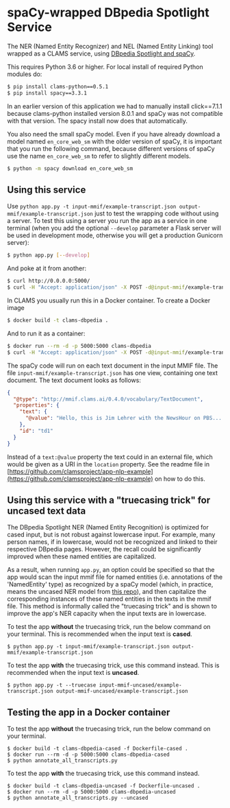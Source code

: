 # spaCy-wrapped DBpedia Spotlight Service

The NER (Named Entity Recognizer) and NEL (Named Entity Linking) tool wrapped as a CLAMS service, using [DBpedia Spotlight and spaCy](https://github.com/MartinoMensio/spacy-dbpedia-spotlight).

This requires Python 3.6 or higher. For local install of required Python modules do:

```bash
$ pip install clams-python==0.5.1
$ pip install spacy==3.3.1
```

In an earlier version of this application we had to manually install click==7.1.1 because clams-python installed version 8.0.1 and spaCy was not compatible with that version. The spacy install now does that automatically.

You also need the small spaCy model. Even if you have already download a model named `en_core_web_sm` with the older version of spaCy, it is important that you run the following command, because different versions of spaCy use the name `en_core_web_sm` to refer to slightly different models.

```bash
$ python -m spacy download en_core_web_sm
```

## Using this service

Use `python app.py -t input-mmif/example-transcript.json output-mmif/example-transcript.json` just to test the wrapping code without using a server. To test this using a server you run the app as a service in one terminal (when you add the optional  `--develop` parameter a Flask server will be used in development mode, otherwise you will get a production Gunicorn server):

```bash
$ python app.py [--develop]
```

And poke at it from another:

```bash
$ curl http://0.0.0.0:5000/
$ curl -H "Accept: application/json" -X POST -d@input-mmif/example-transcript.json http://0.0.0.0:5000/
```

In CLAMS you usually run this in a Docker container. To create a Docker image

```bash
$ docker build -t clams-dbpedia .
```

And to run it as a container:

```bash
$ docker run --rm -d -p 5000:5000 clams-dbpedia
$ curl -H "Accept: application/json" -X POST -d@input-mmif/example-transcript.json http://0.0.0.0:5000/
```

The spaCy code will run on each text document in the input MMIF file. The file `input-mmif/example-transcript.json` has one view, containing one text document. The text document looks as follows:

```json
{
  "@type": "http://mmif.clams.ai/0.4.0/vocabulary/TextDocument",
  "properties": {
    "text": {
      "@value": "Hello, this is Jim Lehrer with the NewsHour on PBS...."
    },
    "id": "td1"
  }
}
```
Instead of a `text:@value` property the text could in an external file, which would be given as a URI in the `location` property. See the readme file in [https://github.com/clamsproject/app-nlp-example](https://github.com/clamsproject/app-nlp-example) on how to do this.

## Using this service with a "truecasing trick" for uncased text data

The DBpedia Spotlight NER (Named Entity Recognition) is optimized for cased input, but is not robust against lowercase input. For example, many person names, if in lowercase, would not be recognized and linked to their respective DBpedia pages. However, the recall could be significantly improved when these named entities are capitalized.

As a result, when running `app.py`, an option could be specified so that the app would scan the input mmif file for named entities (i.e. annotations of the 'NamedEntity' type) as recognized by a spaCy model (which, in practice, means the uncased NER model from [this repo](https://github.com/JinnyViboonlarp/app-spacy-nlp-ner#using-this-service-with-an-uncased-ner-model)), and then capitalize the corresponding instances of these named entities in the texts in the mmif file. This method is informally called the "truecasing trick" and is shown to improve the app's NER capacity when the input texts are in lowercase.

To test the app **without** the truecasing trick, run the below command on your terminal. This is recommended when the input text is **cased**.

```
$ python app.py -t input-mmif/example-transcript.json output-mmif/example-transcript.json
```

To test the app **with** the truecasing trick, use this command instead. This is recommended when the input text is **uncased**.

```
$ python app.py -t --truecase input-mmif-uncased/example-transcript.json output-mmif-uncased/example-transcript.json
```

## Testing the app in a Docker container

To test the app **without** the truecasing trick, run the below command on your terminal.
```
$ docker build -t clams-dbpedia-cased -f Dockerfile-cased .
$ docker run --rm -d -p 5000:5000 clams-dbpedia-cased
$ python annotate_all_transcripts.py
```

To test the app **with** the truecasing trick, use this command instead.
```
$ docker build -t clams-dbpedia-uncased -f Dockerfile-uncased .
$ docker run --rm -d -p 5000:5000 clams-dbpedia-uncased
$ python annotate_all_transcripts.py --uncased
```


